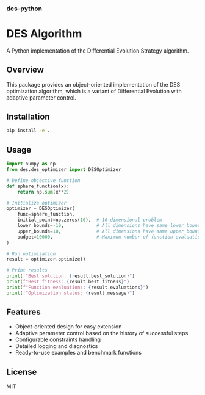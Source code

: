 ### des-python

# DES Algorithm

A Python implementation of the Differential Evolution Strategy algorithm.

## Overview

This package provides an object-oriented implementation of the DES optimization algorithm, which is a variant of Differential Evolution with adaptive parameter control.

## Installation

```bash
pip install -e .
```

## Usage

```python
import numpy as np
from des.des_optimizer import DESOptimizer

# Define objective function
def sphere_function(x):
    return np.sum(x**2)

# Initialize optimizer
optimizer = DESOptimizer(
    func=sphere_function,
    initial_point=np.zeros(10),  # 10-dimensional problem
    lower_bounds=-10,            # All dimensions have same lower bound
    upper_bounds=10,             # All dimensions have same upper bound
    budget=10000,                # Maximum number of function evaluations
)

# Run optimization
result = optimizer.optimize()

# Print results
print(f"Best solution: {result.best_solution}")
print(f"Best fitness: {result.best_fitness}")
print(f"Function evaluations: {result.evaluations}")
print(f"Optimization status: {result.message}")
```

## Features

- Object-oriented design for easy extension
- Adaptive parameter control based on the history of successful steps
- Configurable constraints handling
- Detailed logging and diagnostics
- Ready-to-use examples and benchmark functions

## License

MIT
